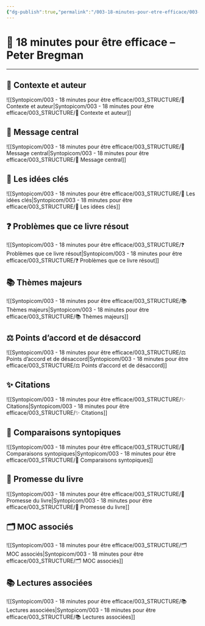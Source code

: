 ```yaml
---
{"dg-publish":true,"permalink":"/003-18-minutes-pour-etre-efficace/003-18-minutes-pour-etre-efficace-peter-bregman/","noteIcon":""}
---
```


# 📘 18 minutes pour être efficace – Peter Bregman

---

## 👤 Contexte et auteur

![[Syntopicom/003 - 18 minutes pour être efficace/003_STRUCTURE/👤 Contexte et auteur\|Syntopicom/003 - 18 minutes pour être efficace/003_STRUCTURE/👤 Contexte et auteur]]

## 🎯 Message central

![[Syntopicom/003 - 18 minutes pour être efficace/003_STRUCTURE/🎯 Message central\|Syntopicom/003 - 18 minutes pour être efficace/003_STRUCTURE/🎯 Message central]]

## 🧩 Les idées clés

![[Syntopicom/003 - 18 minutes pour être efficace/003_STRUCTURE/🧩 Les idées clés\|Syntopicom/003 - 18 minutes pour être efficace/003_STRUCTURE/🧩 Les idées clés]]

## ❓ Problèmes que ce livre résout

![[Syntopicom/003 - 18 minutes pour être efficace/003_STRUCTURE/❓ Problèmes que ce livre résout\|Syntopicom/003 - 18 minutes pour être efficace/003_STRUCTURE/❓ Problèmes que ce livre résout]]

## 📚 Thèmes majeurs

![[Syntopicom/003 - 18 minutes pour être efficace/003_STRUCTURE/📚 Thèmes majeurs\|Syntopicom/003 - 18 minutes pour être efficace/003_STRUCTURE/📚 Thèmes majeurs]]

## ⚖️ Points d’accord et de désaccord

![[Syntopicom/003 - 18 minutes pour être efficace/003_STRUCTURE/⚖️ Points d’accord et de désaccord\|Syntopicom/003 - 18 minutes pour être efficace/003_STRUCTURE/⚖️ Points d’accord et de désaccord]]

## ✨ Citations

![[Syntopicom/003 - 18 minutes pour être efficace/003_STRUCTURE/✨ Citations\|Syntopicom/003 - 18 minutes pour être efficace/003_STRUCTURE/✨ Citations]]

## 🔗 Comparaisons syntopiques

![[Syntopicom/003 - 18 minutes pour être efficace/003_STRUCTURE/🔗 Comparaisons syntopiques\|Syntopicom/003 - 18 minutes pour être efficace/003_STRUCTURE/🔗 Comparaisons syntopiques]]

## 🔮 Promesse du livre

![[Syntopicom/003 - 18 minutes pour être efficace/003_STRUCTURE/🔮 Promesse du livre\|Syntopicom/003 - 18 minutes pour être efficace/003_STRUCTURE/🔮 Promesse du livre]]

## 🗂️ MOC associés

![[Syntopicom/003 - 18 minutes pour être efficace/003_STRUCTURE/🗂️ MOC associés\|Syntopicom/003 - 18 minutes pour être efficace/003_STRUCTURE/🗂️ MOC associés]]

## 📚 Lectures associées

![[Syntopicom/003 - 18 minutes pour être efficace/003_STRUCTURE/📚 Lectures associées\|Syntopicom/003 - 18 minutes pour être efficace/003_STRUCTURE/📚 Lectures associées]]